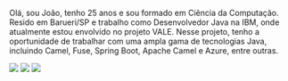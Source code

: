 <div align = "left" style = "float: left;">
<p>Olá, sou João, tenho 25 anos e sou formado em Ciência da Computação. Resido em Barueri/SP e trabalho como Desenvolvedor Java na IBM, onde atualmente estou envolvido no projeto VALE. Nesse projeto, tenho a oportunidade de trabalhar com uma ampla gama de tecnologias Java, incluindo Camel, Fuse, Spring Boot, Apache Camel e Azure, entre outras. </p>
</div>



  
  ##
<div> 
  <a href="https://www.instagram.com/jfelixy/" target="_blank"><img src="https://img.shields.io/badge/-Instagram-%23E4405F?style=for-the-badge&logo=instagram&logoColor=white" target="_blank"></a>
  <a href = "mailto:jovibfel@gmail.com"><img src="https://img.shields.io/badge/-Gmail-%23333?style=for-the-badge&logo=gmail&logoColor=white" target="_blank"></a>
  <a href="https://www.linkedin.com/in/jo%C3%A3o-victor-felix-borges-096a851a8/" target="_blank"><img src="https://img.shields.io/badge/-LinkedIn-%230077B5?style=for-the-badge&logo=linkedin&logoColor=white" target="_blank"></a> 
 
 
</div>

  
